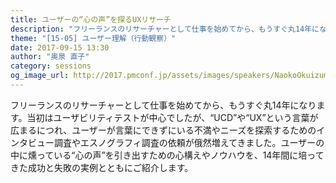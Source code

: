 ```yaml
---
title: ユーザーの“心の声”を探るUXリサーチ
description: "フリーランスのリサーチャーとして仕事を始めてから、もうすぐ丸14年になります。当初はユーザビリティテストが中心でしたが、“UCD”や“UX”という言葉が広まるにつれ、ユーザーが言葉にできずにいる不満やニーズを探索するためのインタビュー調査やエスノグラフィ調査の依頼が俄然増えてきました。ユーザーの中に燻っている“心の声”を引き出すための心構えやノウハウを、14年間に培ってきた成功と失敗の実例とともにご紹介します"
theme: "[15-05] ユーザー理解（行動観察）"
date: 2017-09-15 13:30
author: "奥泉 直子"
category: sessions
og_image_url: http://2017.pmconf.jp/assets/images/speakers/NaokoOkuizumi.png
---
```

フリーランスのリサーチャーとして仕事を始めてから、もうすぐ丸14年になります。当初はユーザビリティテストが中心でしたが、“UCD”や“UX”という言葉が広まるにつれ、ユーザーが言葉にできずにいる不満やニーズを探索するためのインタビュー調査やエスノグラフィ調査の依頼が俄然増えてきました。ユーザーの中に燻っている“心の声”を引き出すための心構えやノウハウを、14年間に培ってきた成功と失敗の実例とともにご紹介します。
